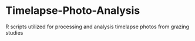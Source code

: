 # Timelapse-Photo-Analysis
R scripts utilized for processing and analysis timelapse photos from grazing studies
